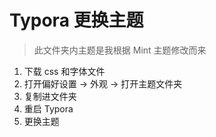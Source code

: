 # Typora 更换主题

> 此文件夹内主题是我根据 Mint 主题修改而来

1. 下载 css 和字体文件
2. 打开偏好设置 → 外观 → 打开主题文件夹
3. 复制进文件夹
4. 重启 Typora
5. 更换主题